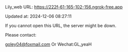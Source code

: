 Lily_web URL: https://222f-61-165-102-156.ngrok-free.app

Updated at: 2024-12-06 08:27:11

If you cannot open this URL, the server might be down.

Please contact: 

goley04@foxmail.com Or Wechat:GL_yeaH